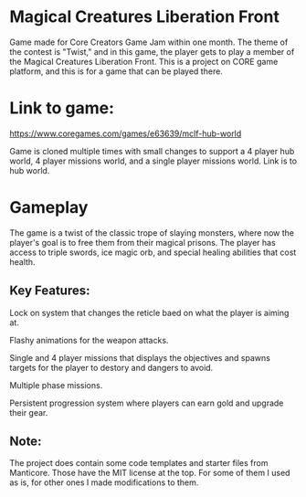 # Magical Creatures Liberation Front
Game made for Core Creators Game Jam within one month.
The theme of the contest is "Twist," and in this game, the player gets to play a member of the Magical Creatures Liberation Front. 
This is a project on CORE game platform, and this is for a game that can be played there.

# Link to game:

https://www.coregames.com/games/e63639/mclf-hub-world

Game is cloned multiple times with small changes to support a 4 player hub world, 4 player missions world, and a single player missions world. Link is to hub world.


# Gameplay
The game is a twist of the classic trope of slaying monsters, where now the player's goal is to free them from their magical prisons.
The player has access to triple swords, ice magic orb, and special healing abilities that cost health.

## Key Features:
Lock on system that changes the reticle baed on what the player is aiming at.

Flashy animations for the weapon attacks.

Single and 4 player missions that displays the objectives and spawns targets for the player to destory and dangers to avoid.

Multiple phase missions.

Persistent progression system where players can earn gold and upgrade their gear.

## Note:
The project does contain some code templates and starter files from Manticore.
Those have the MIT license at the top. For some of them I used as is, for other ones I made modifications to them.

